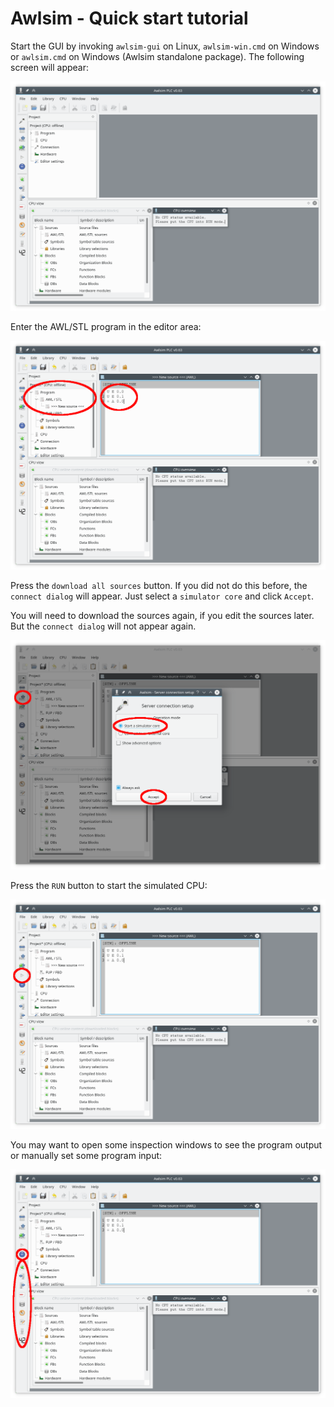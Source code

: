 # Awlsim - Quick start tutorial


Start the GUI by invoking `awlsim-gui` on Linux, `awlsim-win.cmd` on Windows or `awlsim.cmd` on Windows (Awlsim standalone package). The following screen will appear:

<a href="doc/pic/quick-start/awlsim-gui-000.png"><img src="doc/pic/quick-start/awlsim-gui-000.png" width="600" alt="awlsim-gui" /></a>

Enter the AWL/STL program in the editor area:

<a href="doc/pic/quick-start/awlsim-gui-001.png"><img src="doc/pic/quick-start/awlsim-gui-001.png" width="600" alt="awlsim-gui" /></a>

Press the `download all sources` button. If you did not do this before, the `connect dialog` will appear. Just select a `simulator core` and click `Accept`.

You will need to download the sources again, if you edit the sources later. But the `connect dialog` will not appear again.

<a href="doc/pic/quick-start/awlsim-gui-002.png"><img src="doc/pic/quick-start/awlsim-gui-002.png" width="600" alt="awlsim-gui" /></a>

Press the `RUN` button to start the simulated CPU:

<a href="doc/pic/quick-start/awlsim-gui-003.png"><img src="doc/pic/quick-start/awlsim-gui-003.png" width="600" alt="awlsim-gui" /></a>

You may want to open some inspection windows to see the program output or manually set some program input:

<a href="doc/pic/quick-start/awlsim-gui-004.png"><img src="doc/pic/quick-start/awlsim-gui-004.png" width="600" alt="awlsim-gui" /></a>
